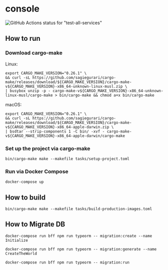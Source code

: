 # console

![GitHub Actions status for "test-all-services"](https://github.com/mazgi/console/workflows/test-all-services/badge.svg)

## How to run

### Download cargo-make

Linux:

```shellsession
export CARGO_MAKE_VERSION="0.26.1" \
&& curl -sL https://github.com/sagiegurari/cargo-make/releases/download/${CARGO_MAKE_VERSION}/cargo-make-v${CARGO_MAKE_VERSION}-x86_64-unknown-linux-musl.zip \
| busybox unzip -p - cargo-make-v${CARGO_MAKE_VERSION}-x86_64-unknown-linux-musl/cargo-make > bin/cargo-make && chmod a+x bin/cargo-make
```

macOS:

```shellsession
export CARGO_MAKE_VERSION="0.26.1" \
&& curl -sL https://github.com/sagiegurari/cargo-make/releases/download/${CARGO_MAKE_VERSION}/cargo-make-v${CARGO_MAKE_VERSION}-x86_64-apple-darwin.zip \
| bsdtar --strip-components 1 -C bin/ -xvf - cargo-make-v${CARGO_MAKE_VERSION}-x86_64-apple-darwin/cargo-make
```

### Set up the project via cargo-make

```shellsession
bin/cargo-make make --makefile tasks/setup-project.toml
```

### Run via Docker Compose

```shellsession
docker-compose up
```

## How to build

```shellsession
bin/cargo-make make --makefile tasks/build-production-images.toml
```

## How to Migrate DB

```shellsession
docker-compose run bff npm run typeorm -- migration:create --name Initialize
```

```shellsession
docker-compose run bff npm run typeorm -- migration:generate --name CreateTheWorld
```

```shellsession
docker-compose run bff npm run typeorm -- migration:run
```
